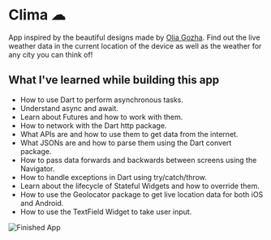 
# Clima ☁

App inspired by the beautiful designs made by [Olia Gozha](https://dribbble.com/shots/4663154-). Find out the live weather data in the current location of the device as well as the weather for any city you can think of!

## What I've learned while building this app

- How to use Dart to perform asynchronous tasks.
- Understand async and await.
- Learn about Futures and how to work with them.
- How to network with the Dart http package.
- What APIs are and how to use them to get data from the internet.
- What JSONs are and how to parse them using the Dart convert package.
- How to pass data forwards and backwards between screens using the Navigator.
- How to handle exceptions in Dart using try/catch/throw.
- Learn about the lifecycle of Stateful Widgets and how to override them.
- How to use the Geolocator package to get live location data for both iOS and Android.
- How to use the TextField Widget to take user input.


![Finished App](https://github.com/vukbundalo/Images/blob/main/clima.gif)

